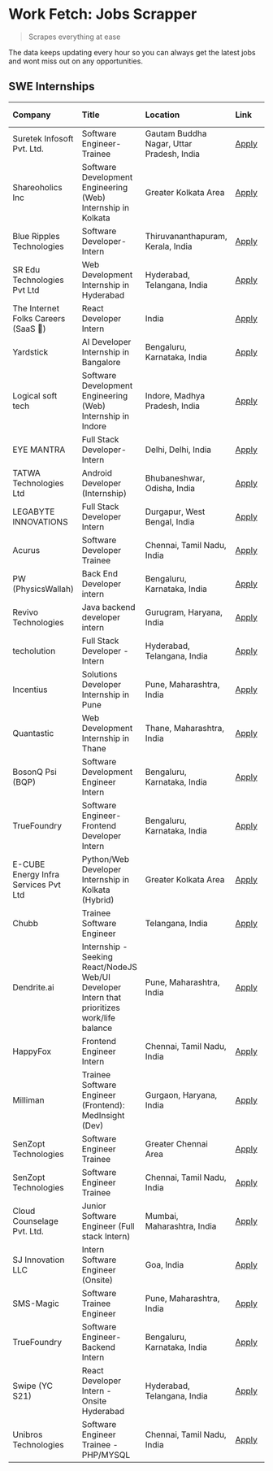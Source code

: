 # Work Fetch: Jobs Scrapper
> Scrapes everything at ease

The data keeps updating every hour so you can always get the latest jobs and wont miss out on any opportunities.

## SWE Internships
<!--START_SECTION:workfetch-->
| Company                              | Title                                                                                        | Location                                  | Link                                                                                                                                                                                                                                                                                                      | Date Posted   |
|:-------------------------------------|:---------------------------------------------------------------------------------------------|:------------------------------------------|:----------------------------------------------------------------------------------------------------------------------------------------------------------------------------------------------------------------------------------------------------------------------------------------------------------|:--------------|
| Suretek Infosoft Pvt. Ltd.           | Software Engineer-Trainee                                                                    | Gautam Buddha Nagar, Uttar Pradesh, India | [Apply](https://in.linkedin.com/jobs/view/software-engineer-trainee-at-suretek-infosoft-pvt-ltd-3916999948?position=5&pageNum=0&refId=seguf1wGxDoCKzOuPGckXg%3D%3D&trackingId=mpIAIPna9%2FwWlcnHAXzELg%3D%3D&trk=public_jobs_jserp-result_search-card)                                                    | 2024-05-04    |
| Shareoholics Inc                     | Software Development Engineering (Web) Internship in Kolkata                                 | Greater Kolkata Area                      | [Apply](https://in.linkedin.com/jobs/view/software-development-engineering-web-internship-in-kolkata-at-shareoholics-inc-3917065308?position=4&pageNum=0&refId=seguf1wGxDoCKzOuPGckXg%3D%3D&trackingId=9P%2BewN8xz8PVSy2lrBq68g%3D%3D&trk=public_jobs_jserp-result_search-card)                           | 2024-05-03    |
| Blue Ripples Technologies            | Software Developer- Intern                                                                   | Thiruvananthapuram, Kerala, India         | [Apply](https://in.linkedin.com/jobs/view/software-developer-intern-at-blue-ripples-technologies-3913669644?position=30&pageNum=0&refId=seguf1wGxDoCKzOuPGckXg%3D%3D&trackingId=JuNv5j9m9mIQ0Q0CkDkDJA%3D%3D&trk=public_jobs_jserp-result_search-card)                                                    | 2024-05-01    |
| SR Edu Technologies Pvt Ltd          | Web Development Internship in Hyderabad                                                      | Hyderabad, Telangana, India               | [Apply](https://in.linkedin.com/jobs/view/web-development-internship-in-hyderabad-at-sr-edu-technologies-pvt-ltd-3915582854?position=40&pageNum=0&refId=seguf1wGxDoCKzOuPGckXg%3D%3D&trackingId=x9VdUTpht63gauv3yDb8uQ%3D%3D&trk=public_jobs_jserp-result_search-card)                                    | 2024-05-01    |
| The Internet Folks Careers (SaaS 🚀)  | React Developer Intern                                                                       | India                                     | [Apply](https://in.linkedin.com/jobs/view/react-developer-intern-at-the-internet-folks-careers-saas-%F0%9F%9A%80-3911499052?position=58&pageNum=0&refId=seguf1wGxDoCKzOuPGckXg%3D%3D&trackingId=Bsc2ZYLErZbgsbEAF4OI6A%3D%3D&trk=public_jobs_jserp-result_search-card)                                    | 2024-04-29    |
| Yardstick                            | AI Developer Internship in Bangalore                                                         | Bengaluru, Karnataka, India               | [Apply](https://in.linkedin.com/jobs/view/ai-developer-internship-in-bangalore-at-yardstick-3912040150?position=29&pageNum=0&refId=seguf1wGxDoCKzOuPGckXg%3D%3D&trackingId=GCTnJ3ZzBBEOUs98P%2Bheiw%3D%3D&trk=public_jobs_jserp-result_search-card)                                                       | 2024-04-26    |
| Logical soft tech                    | Software Development Engineering (Web) Internship in Indore                                  | Indore, Madhya Pradesh, India             | [Apply](https://in.linkedin.com/jobs/view/software-development-engineering-web-internship-in-indore-at-logical-soft-tech-3911339813?position=20&pageNum=0&refId=seguf1wGxDoCKzOuPGckXg%3D%3D&trackingId=9%2FOtUozzk1APqrA1DHew5A%3D%3D&trk=public_jobs_jserp-result_search-card)                          | 2024-04-25    |
| EYE MANTRA                           | Full Stack Developer- Intern                                                                 | Delhi, Delhi, India                       | [Apply](https://in.linkedin.com/jobs/view/full-stack-developer-intern-at-eye-mantra-3909036272?position=45&pageNum=0&refId=seguf1wGxDoCKzOuPGckXg%3D%3D&trackingId=6cDxfmCIvxrqsSSripmvPg%3D%3D&trk=public_jobs_jserp-result_search-card)                                                                 | 2024-04-25    |
| TATWA Technologies Ltd               | Android Developer (Internship)                                                               | Bhubaneshwar, Odisha, India               | [Apply](https://in.linkedin.com/jobs/view/android-developer-internship-at-tatwa-technologies-ltd-3909032408?position=60&pageNum=0&refId=seguf1wGxDoCKzOuPGckXg%3D%3D&trackingId=WrEyWeNX44UeelwFxhuj7g%3D%3D&trk=public_jobs_jserp-result_search-card)                                                    | 2024-04-25    |
| LEGABYTE INNOVATIONS                 | Full Stack Developer Intern                                                                  | Durgapur, West Bengal, India              | [Apply](https://in.linkedin.com/jobs/view/full-stack-developer-intern-at-legabyte-innovations-3909242720?position=49&pageNum=0&refId=seguf1wGxDoCKzOuPGckXg%3D%3D&trackingId=pkPdoVe0bw6SouyTnR6NOQ%3D%3D&trk=public_jobs_jserp-result_search-card)                                                       | 2024-04-24    |
| Acurus                               | Software Developer Trainee                                                                   | Chennai, Tamil Nadu, India                | [Apply](https://in.linkedin.com/jobs/view/software-developer-trainee-at-acurus-3907363844?position=14&pageNum=0&refId=seguf1wGxDoCKzOuPGckXg%3D%3D&trackingId=1b6ICdVIG8Spjj1auMR7CA%3D%3D&trk=public_jobs_jserp-result_search-card)                                                                      | 2024-04-23    |
| PW (PhysicsWallah)                   | Back End Developer intern                                                                    | Bengaluru, Karnataka, India               | [Apply](https://in.linkedin.com/jobs/view/back-end-developer-intern-at-pw-physicswallah-3907293630?position=17&pageNum=0&refId=seguf1wGxDoCKzOuPGckXg%3D%3D&trackingId=5sYa%2Bb7E7la%2B%2BHf0Kdln6g%3D%3D&trk=public_jobs_jserp-result_search-card)                                                       | 2024-04-22    |
| Revivo Technologies                  | Java backend developer intern                                                                | Gurugram, Haryana, India                  | [Apply](https://in.linkedin.com/jobs/view/java-backend-developer-intern-at-revivo-technologies-3906034446?position=33&pageNum=0&refId=seguf1wGxDoCKzOuPGckXg%3D%3D&trackingId=DjQZ2am5EW%2B4osVxVo4wJQ%3D%3D&trk=public_jobs_jserp-result_search-card)                                                    | 2024-04-19    |
| techolution                          | Full Stack Developer - Intern                                                                | Hyderabad, Telangana, India               | [Apply](https://in.linkedin.com/jobs/view/full-stack-developer-intern-at-techolution-3904814977?position=37&pageNum=0&refId=seguf1wGxDoCKzOuPGckXg%3D%3D&trackingId=MB9wESCC0NVh%2BzRmVPIRXw%3D%3D&trk=public_jobs_jserp-result_search-card)                                                              | 2024-04-18    |
| Incentius                            | Solutions Developer Internship in Pune                                                       | Pune, Maharashtra, India                  | [Apply](https://in.linkedin.com/jobs/view/solutions-developer-internship-in-pune-at-incentius-3904329499?position=11&pageNum=0&refId=seguf1wGxDoCKzOuPGckXg%3D%3D&trackingId=KZCaAnjyjkm9RA4WM1%2Faew%3D%3D&trk=public_jobs_jserp-result_search-card)                                                     | 2024-04-17    |
| Quantastic                           | Web Development Internship in Thane                                                          | Thane, Maharashtra, India                 | [Apply](https://in.linkedin.com/jobs/view/web-development-internship-in-thane-at-quantastic-3888221292?position=53&pageNum=0&refId=seguf1wGxDoCKzOuPGckXg%3D%3D&trackingId=7uVJUM638ec77zkdM%2F7rMg%3D%3D&trk=public_jobs_jserp-result_search-card)                                                       | 2024-04-08    |
| BosonQ Psi (BQP)                     | Software Development Engineer Intern                                                         | Bengaluru, Karnataka, India               | [Apply](https://in.linkedin.com/jobs/view/software-development-engineer-intern-at-bosonq-psi-bqp-3888328596?position=32&pageNum=0&refId=seguf1wGxDoCKzOuPGckXg%3D%3D&trackingId=Wo2u2V6Pu9Sv8EHjiJNqpw%3D%3D&trk=public_jobs_jserp-result_search-card)                                                    | 2024-04-06    |
| TrueFoundry                          | Software Engineer- Frontend Developer Intern                                                 | Bengaluru, Karnataka, India               | [Apply](https://in.linkedin.com/jobs/view/software-engineer-frontend-developer-intern-at-truefoundry-3887320206?position=13&pageNum=0&refId=seguf1wGxDoCKzOuPGckXg%3D%3D&trackingId=u979iPLlvt9KK6e82nKoKA%3D%3D&trk=public_jobs_jserp-result_search-card)                                                | 2024-04-05    |
| E-CUBE Energy Infra Services Pvt Ltd | Python/Web Developer Internship in Kolkata (Hybrid)                                          | Greater Kolkata Area                      | [Apply](https://in.linkedin.com/jobs/view/python-web-developer-internship-in-kolkata-hybrid-at-e-cube-energy-infra-services-pvt-ltd-3882160442?position=7&pageNum=0&refId=seguf1wGxDoCKzOuPGckXg%3D%3D&trackingId=FOIyA%2BFOE%2FaR%2BfOBZ5oEUA%3D%3D&trk=public_jobs_jserp-result_search-card)            | 2024-04-02    |
| Chubb                                | Trainee Software Engineer                                                                    | Telangana, India                          | [Apply](https://in.linkedin.com/jobs/view/trainee-software-engineer-at-chubb-3909641440?position=16&pageNum=0&refId=seguf1wGxDoCKzOuPGckXg%3D%3D&trackingId=vHvVqUPijJ6doqB6RCkhiQ%3D%3D&trk=public_jobs_jserp-result_search-card)                                                                        | 2024-03-30    |
| Dendrite.ai                          | Internship - Seeking React/NodeJS Web/UI Developer Intern that prioritizes work/life balance | Pune, Maharashtra, India                  | [Apply](https://in.linkedin.com/jobs/view/internship-seeking-react-nodejs-web-ui-developer-intern-that-prioritizes-work-life-balance-at-dendrite-ai-3853583200?position=38&pageNum=0&refId=seguf1wGxDoCKzOuPGckXg%3D%3D&trackingId=rpiluBhxolJKn9blg4o1PQ%3D%3D&trk=public_jobs_jserp-result_search-card) | 2024-03-12    |
| HappyFox                             | Frontend Engineer Intern                                                                     | Chennai, Tamil Nadu, India                | [Apply](https://in.linkedin.com/jobs/view/frontend-engineer-intern-at-happyfox-3848357951?position=56&pageNum=0&refId=seguf1wGxDoCKzOuPGckXg%3D%3D&trackingId=uvs9JkC9%2FUzGhT8392Nvbg%3D%3D&trk=public_jobs_jserp-result_search-card)                                                                    | 2024-03-07    |
| Milliman                             | Trainee Software Engineer (Frontend): MedInsight (Dev)                                       | Gurgaon, Haryana, India                   | [Apply](https://in.linkedin.com/jobs/view/trainee-software-engineer-frontend-medinsight-dev-at-milliman-3792874280?position=9&pageNum=0&refId=seguf1wGxDoCKzOuPGckXg%3D%3D&trackingId=w3mskl%2BiUkJs4Skbk%2Bem%2Bg%3D%3D&trk=public_jobs_jserp-result_search-card)                                        | 2024-03-01    |
| SenZopt Technologies                 | Software Engineer Trainee                                                                    | Greater Chennai Area                      | [Apply](https://in.linkedin.com/jobs/view/software-engineer-trainee-at-senzopt-technologies-3827688781?position=36&pageNum=0&refId=seguf1wGxDoCKzOuPGckXg%3D%3D&trackingId=Sq9G0G5RI%2Bp1UND40ilbSw%3D%3D&trk=public_jobs_jserp-result_search-card)                                                       | 2024-02-12    |
| SenZopt Technologies                 | Software Engineer Trainee                                                                    | Chennai, Tamil Nadu, India                | [Apply](https://in.linkedin.com/jobs/view/software-engineer-trainee-at-senzopt-technologies-3827686880?position=55&pageNum=0&refId=seguf1wGxDoCKzOuPGckXg%3D%3D&trackingId=QZCM69CX1GjgM1KCqrgzqg%3D%3D&trk=public_jobs_jserp-result_search-card)                                                         | 2024-02-12    |
| Cloud Counselage Pvt. Ltd.           | Junior Software Engineer (Full stack Intern)                                                 | Mumbai, Maharashtra, India                | [Apply](https://in.linkedin.com/jobs/view/junior-software-engineer-full-stack-intern-at-cloud-counselage-pvt-ltd-3803132814?position=31&pageNum=0&refId=seguf1wGxDoCKzOuPGckXg%3D%3D&trackingId=2wcgzlKhlCtJxTN1Evr%2FEQ%3D%3D&trk=public_jobs_jserp-result_search-card)                                  | 2024-01-11    |
| SJ Innovation LLC                    | Intern Software Engineer (Onsite)                                                            | Goa, India                                | [Apply](https://in.linkedin.com/jobs/view/intern-software-engineer-onsite-at-sj-innovation-llc-3799959011?position=48&pageNum=0&refId=seguf1wGxDoCKzOuPGckXg%3D%3D&trackingId=pJNenit%2BJEAC2i2KTTTwEw%3D%3D&trk=public_jobs_jserp-result_search-card)                                                    | 2024-01-11    |
| SMS-Magic                            | Software Trainee Engineer                                                                    | Pune, Maharashtra, India                  | [Apply](https://in.linkedin.com/jobs/view/software-trainee-engineer-at-sms-magic-3761409781?position=34&pageNum=0&refId=seguf1wGxDoCKzOuPGckXg%3D%3D&trackingId=r0WCNNSA0h7FJ94kskonKg%3D%3D&trk=public_jobs_jserp-result_search-card)                                                                    | 2023-11-16    |
| TrueFoundry                          | Software Engineer-Backend Intern                                                             | Bengaluru, Karnataka, India               | [Apply](https://in.linkedin.com/jobs/view/software-engineer-backend-intern-at-truefoundry-3779508170?position=35&pageNum=0&refId=seguf1wGxDoCKzOuPGckXg%3D%3D&trackingId=ImXwYvFFlZIGWexoJ%2BG3QA%3D%3D&trk=public_jobs_jserp-result_search-card)                                                         | 2023-11-10    |
| Swipe (YC S21)                       | React Developer Intern - Onsite Hyderabad                                                    | Hyderabad, Telangana, India               | [Apply](https://in.linkedin.com/jobs/view/react-developer-intern-onsite-hyderabad-at-swipe-yc-s21-3737600089?position=43&pageNum=0&refId=seguf1wGxDoCKzOuPGckXg%3D%3D&trackingId=ERlShvMC9jkAsGNN19BPZA%3D%3D&trk=public_jobs_jserp-result_search-card)                                                   | 2023-10-13    |
| Unibros Technologies                 | Software Engineer Trainee - PHP/MYSQL                                                        | Chennai, Tamil Nadu, India                | [Apply](https://in.linkedin.com/jobs/view/software-engineer-trainee-php-mysql-at-unibros-technologies-3656599241?position=39&pageNum=0&refId=seguf1wGxDoCKzOuPGckXg%3D%3D&trackingId=gk6wqer87YP0JTmprhkgPQ%3D%3D&trk=public_jobs_jserp-result_search-card)                                               | 2023-06-12    |
<!--END_SECTION:workfetch-->
